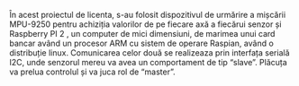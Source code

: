 În acest proiectul de licenta, s-au folosit dispozitivul de urmărire a mișcării MPU-9250 pentru achiziția valorilor de pe fiecare axă a fiecărui senzor și Raspberry PI 2 , un computer de mici dimensiuni, de marimea unui card bancar având un procesor ARM cu sistem de operare Raspian, având o distribuție linux. Comunicarea celor două se realizeaza prin interfața serială I2C, unde senzorul mereu va avea un comportament de tip “slave”. Plăcuța va prelua controlul și va juca rol de “master”.
